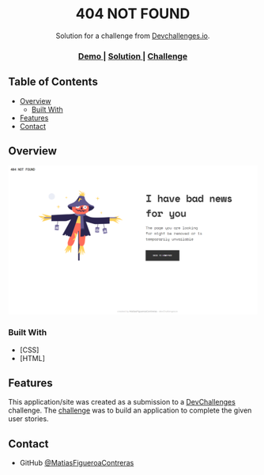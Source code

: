 <!-- Please update value in the {}  -->

<h1 align="center">404 NOT FOUND</h1>

<div align="center">
   Solution for a challenge from  <a href="http://devchallenges.io" target="_blank">Devchallenges.io</a>.
</div>

<div align="center">
  <h3>
    <a href="https://matiasfigueroacontreras.github.io/devChallenges/Responsive%20Web%20Developer/404-not-found-master/index.html">
      Demo
    </a>
    <span> | </span>
    <a href="https://github.com/MatiasFigueroaContreras/devChallenges/tree/master/Responsive%20Web%20Developer/404-not-found-master">
      Solution
    </a>
    <span> | </span>
    <a href="https://devchallenges.io/challenges/wBunSb7FPrIepJZAg0sY">
      Challenge
    </a>
  </h3>
</div>

<!-- TABLE OF CONTENTS -->

## Table of Contents

- [Overview](#overview)
  - [Built With](#built-with)
- [Features](#features)
- [Contact](#contact)

<!-- OVERVIEW -->

## Overview

![screenshot](./404-Not-Found-Overview.png)

### Built With

<!-- This section should list any major frameworks that you built your project using. Here are a few examples.-->

- [CSS]
- [HTML]

## Features

<!-- List the features of your application or follow the template. Don't share the figma file here :) -->

This application/site was created as a submission to a [DevChallenges](https://devchallenges.io/challenges) challenge. The [challenge](https://devchallenges.io/challenges/wBunSb7FPrIepJZAg0sY) was to build an application to complete the given user stories.

## Contact

- GitHub [@MatiasFigueroaContreras](https://github.com/MatiasFigueroaContreras)
